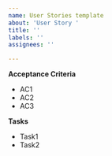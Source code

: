 ```yaml
---
name: User Stories template
about: 'User Story '
title: ''
labels: ''
assignees: ''

---
```


**Acceptance Criteria**

- AC1
- AC2
- AC3

**Tasks**

- Task1
- Task2

